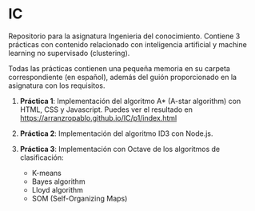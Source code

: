 # IC
Repositorio para la asignatura Ingenieria del conocimiento. Contiene 3 prácticas con contenido relacionado con inteligencia artificial y machine learning no supervisado (clustering).

Todas las prácticas contienen una pequeña memoria en su carpeta correspondiente (en español), además del guión proporcionado en la asignatura con los requisitos.

1. **Práctica 1**: Implementación del algoritmo A* (A-star algorithm) con HTML, CSS y Javascript. Puedes ver el resultado en https://arranzropablo.github.io/IC/p1/index.html

2. **Práctica 2**: Implementación del algoritmo ID3 con Node.js.

3. **Práctica 3**: Implementación con Octave de los algoritmos de clasificación:
	- K-means
	- Bayes algorithm
	- Lloyd algorithm
	- SOM (Self-Organizing Maps)